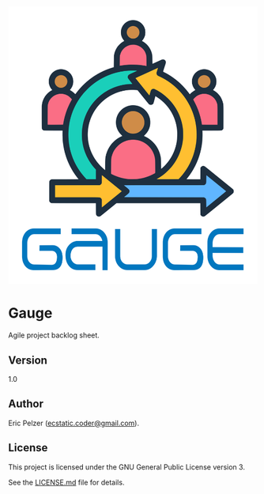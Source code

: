 ![](https://github.com/senselogic/GAUGE/blob/master/LOGO/gauge.png)

# Gauge

Agile project backlog sheet.

## Version

1.0

## Author

Eric Pelzer (ecstatic.coder@gmail.com).

## License

This project is licensed under the GNU General Public License version 3.

See the [LICENSE.md](LICENSE.md) file for details.
